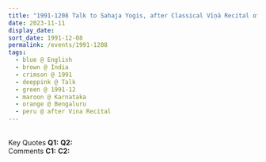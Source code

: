 ```yaml
---
title: "1991-1208 Talk to Sahaja Yogis, after Classical Vīṇā Recital of Vainika Vidwan R. K. Prakash, Bengaluru, Karnataka, India"
date: 2023-11-11
display_date: 
sort_date: 1991-12-08
permalink: /events/1991-1208
tags:
  - blue @ English
  - brown @ India
  - crimson @ 1991
  - deeppink @ Talk
  - green @ 1991-12
  - maroon @ Karnataka
  - orange @ Bengaluru
  - peru @ after Vina Recital
---
```


<br>

<wave-list>
  <list-title color="DarkSeaGreen" width="55">Key Quotes</list-title>
  <list-item color="BlanchedAlmond" width="280"><b>Q1:</b> <i></i></list-item>
  <list-item color="Lavender" width="280"><b>Q2:</b> <i></i></list-item>
</wave-list>

<br>

<wave-list>
  <list-title color="DarkSeaGreen" width="55">Comments</list-title>
  <list-item color="BlanchedAlmond" width="280"><b>C1:</b> <i></i></list-item>
  <list-item color="Lavender" width="280"><b>C2:</b> <i></i></list-item>
</wave-list>